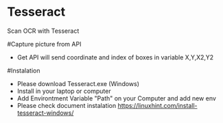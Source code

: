 # Tesseract
Scan OCR with Tesseract

#Capture picture from API
- Get API will send coordinate and index of boxes in variable X,Y,X2,Y2

#Instalation
- Please download Tesseract.exe (Windows)
- Install in your laptop or computer
- Add Environtment Variable "Path" on your Computer and add new env
- Please check document instalation https://linuxhint.com/install-tesseract-windows/
